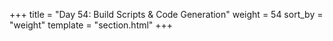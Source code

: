 +++
title = "Day 54: Build Scripts & Code Generation"
weight = 54
sort_by = "weight"
template = "section.html"
+++
